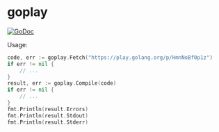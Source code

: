 # goplay

[![GoDoc](https://img.shields.io/badge/godoc-reference-blue.svg?style=flat-square)](https://godoc.org/github.com/yanzay/goplay)

Usage:

```go
code, err := goplay.Fetch("https://play.golang.org/p/HmnNoBf0p1z")
if err != nil {
    // ...
}
result, err := goplay.Compile(code)
if err != nil {
    // ...
}
fmt.Println(result.Errors)
fmt.Println(result.Stdout)
fmt.Println(result.Stderr)
```
